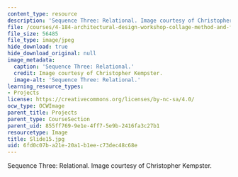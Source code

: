 ```yaml
---
content_type: resource
description: 'Sequence Three: Relational. Image courtesy of Christopher Kempster.'
file: /courses/4-184-architectural-design-workshop-collage-method-and-form-spring-2004/6fd0c07ba21e20a1b1eec73dec48c68e_Slide15.jpg
file_size: 56485
file_type: image/jpeg
hide_download: true
hide_download_original: null
image_metadata:
  caption: 'Sequence Three: Relational.'
  credit: Image courtesy of Christopher Kempster.
  image-alt: 'Sequence Three: Relational.'
learning_resource_types:
- Projects
license: https://creativecommons.org/licenses/by-nc-sa/4.0/
ocw_type: OCWImage
parent_title: Projects
parent_type: CourseSection
parent_uid: 855ff769-9e1e-4ff7-5e9b-2416fa3c27b1
resourcetype: Image
title: Slide15.jpg
uid: 6fd0c07b-a21e-20a1-b1ee-c73dec48c68e
---
```

Sequence Three: Relational. Image courtesy of Christopher Kempster.